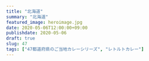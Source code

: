 ```yaml
---
title: "北海道"
summary: "北海道"
featured_image: heroimage.jpg
date: 2020-05-06T12:00:00+09:00
publishdate: 2020-05-06
draft: true
slug: 47
tags: ["47都道府県のご当地カレーシリーズ", "レトルトカレー"]
---
```

